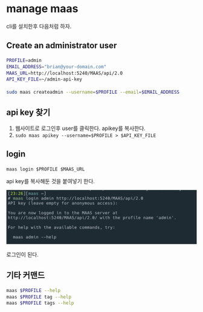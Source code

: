 # manage maas

cli를 설치한후 다음처럼 하자.

## Create an administrator user

```sh
PROFILE=admin
EMAIL_ADDRESS="brian@your-domain.com"
MAAS_URL=http://localhost:5240/MAAS/api/2.0
API_KEY_FILE=~/admin-api-key

sudo maas createadmin --username=$PROFILE --email=$EMAIL_ADDRESS
```

## api key 찾기

1. 웹사이트로 로그인후 user를 클릭한다. apikey를 복사한다.
2. `sudo maas apikey --username=$PROFILE > $API_KEY_FILE`

## login

`maas login $PROFILE $MAAS_URL`

api key를 복사해둔 것을 붙여넣기 한다.

![](../.gitbook/assets/maas-login-01.png)

로그인이 된다.

## 기타 커맨드

```sh
maas $PROFILE --help
maas $PROFILE tag --help
maas $PROFILE tags --help
```
